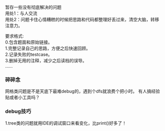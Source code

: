 暂存一些没有彻底解决的问题  
用处1：与人交流  
用处2：问题卡住心情糟糕的时候把思路和代码都整理好丢过来，清空大脑，转移注意力。

要求格式:  
0.包含题面和原始链接。  
1.完整记录自己的思路，方便之后快速回顾。    
2.记录失败的testcase。  
3.删掉无用的注释，减少之后读档的误导。  
......

### 碎碎念
网格类问题是不是天底下最难debug的，遇到个dfs就浪费个把小时。
有人搞经验贴或者小工具吗？

### debug技巧
1.tree类的问题就用IDE的调试窗口来看变化，比print()好多了！
